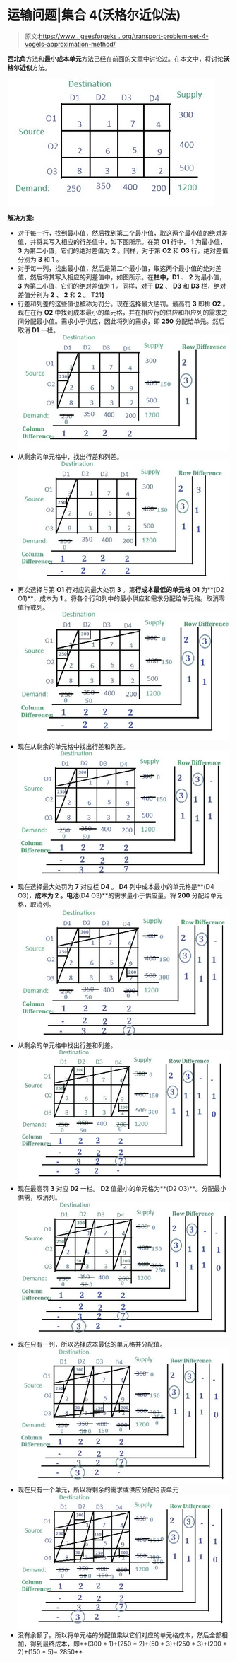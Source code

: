 # 运输问题|集合 4(沃格尔近似法)

> 原文:[https://www . geesforgeks . org/transport-problem-set-4-vogels-approximation-method/](https://www.geeksforgeeks.org/transportation-problem-set-4-vogels-approximation-method/)

**西北角**方法和**最小成本单元**方法已经在前面的文章中讨论过。在本文中，将讨论**沃格尔近似**方法。

![](img/1b21f5ada1b59228ff1171121d394bfd.png)

**解决方案:**

*   对于每一行，找到最小值，然后找到第二个最小值，取这两个最小值的绝对差值，并将其写入相应的行差值中，如下图所示。在第 **O1** 行中， **1** 为最小值， **3** 为第二小值，它们的绝对差值为 **2** 。同样，对于第 **O2** 和 **O3** 行，绝对差值分别为 **3** 和 **1** 。
*   对于每一列，找出最小值，然后是第二个最小值，取这两个最小值的绝对差值，然后将其写入相应的列差值中，如图所示。在**栏中，D1** 、 **2** 为最小值， **3** 为第二小值，它们的绝对差值为 **1** 。同样，对于 **D2** 、 **D3** 和 **D3** 栏，绝对差值分别为 **2** 、 **2** 和 **2** 。
    T21】
*   行差和列差的这些值也被称为罚分。现在选择最大惩罚。最高罚 **3** 即排 **O2** 。现在在行 **O2** 中找到成本最小的单元格，并在相应行的供应和相应列的需求之间分配最小值。需求小于供应，因此将列的需求，即 **250** 分配给单元。然后取消 **D1** 一栏。
    ![](img/94da67c777f734f27fa85877279a19cf.png)
*   从剩余的单元格中，找出行差和列差。
    ![](img/f17cf3028dc64f5671584adf67d68e6f.png)
*   再次选择与第 **O1** 行对应的最大处罚 **3** 。第**行成本最低的单元格 O1** 为**(D2 O1)**，成本为 **1** 。将各个行和列中的最小供应和需求分配给单元格。取消零值行或列。
    ![](img/015896fa4cd355277533d368d3a83135.png)
*   现在从剩余的单元格中找出行差和列差。
    ![](img/d50cc1674190e1ba0136b2435a48ca69.png)
*   现在选择最大处罚为 **7** 对应栏 **D4** 。 **D4** 列中成本最小的单元格是**(D4 O3)**，成本为 **2** 。电池**(D4 O3)**的需求量小于供应量。将 **200** 分配给单元格，取消列。
    ![](img/eb7609cafe10c81b2f8107babe565bba.png)
*   从剩余的单元格中找出行差和列差。
    ![](img/10e84ff3bf517864ad93332bf33e0479.png)
*   现在最高罚 **3** 对应 **D2** 一栏。 **D2** 值最小的单元格为**(D2 O3)**。分配最小供需，取消列。
    ![](img/4d1cc5d5da252bc41e05b98202763496.png)
*   现在只有一列，所以选择成本最低的单元格并分配值。
    ![](img/5d96efb2b0eb85c6810780ba872d8b05.png)
*   现在只有一个单元，所以将剩余的需求或供应分配给该单元
    ![](img/92b777e2d1666bba99f2d709d285956f.png)
*   没有余额了。所以将单元格的分配值乘以它们对应的单元格成本，然后全部相加，得到最终成本，即**(300 * 1)+(250 * 2)+(50 * 3)+(250 * 3)+(200 * 2)+(150 * 5)= 2850**